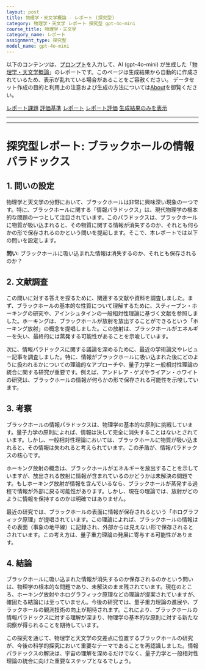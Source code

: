 ```yaml
---
layout: post
title: 物理学・天文学概論 - レポート (探究型)
category: 物理学・天文学 レポート 探究型 gpt-4o-mini
course_title: 物理学・天文学
category_name: レポート
assignment_type: 探究型
model_name: gpt-4o-mini
---
```


以下のコンテンツは、[プロンプト](https://github.com/takedatoshiyuki/synthetic_assignments/tree/main/generated/物理学・天文学/gpt-4o-mini/prompt_レポート-探究型.md)を入力して、AI (gpt-4o-mini) が生成した「[物理学・天文学概論](/contents/物理学・天文学/)」のレポートです。このページは生成結果から自動的に作成されているため、表示が乱れている場合があることをご容赦ください。
データセット作成の目的と利用上の注意および生成の方法については[About](/About)を御覧ください。

[レポート課題](../レポート課題-探究型)
[評価基準](../評価基準-探究型)
[レポート](../レポート-探究型)
[レポート評価](../レポート評価-探究型)
[生成結果のみを表示](https://github.com/takedatoshiyuki/synthetic_assignments/tree/main/generated/物理学・天文学/gpt-4o-mini/レポート-探究型.md)
  

***
***
  
# 探究型レポート: ブラックホールの情報パラドックス

## 1. 問いの設定

物理学と天文学の分野において、ブラックホールは非常に興味深い現象の一つです。特に、ブラックホールに関する「情報パラドックス」は、現代物理学の根本的な問題の一つとして注目されています。このパラドックスは、ブラックホールに物質が吸い込まれると、その物質に関する情報が消失するのか、それとも何らかの形で保存されるのかという問いを提起します。そこで、本レポートでは以下の問いを設定します。

**問い:** ブラックホールに吸い込まれた情報は消失するのか、それとも保存されるのか？

## 2. 文献調査

この問いに対する答えを探るために、関連する文献や資料を調査しました。まず、ブラックホールの基本的な性質について理解するために、スティーブン・ホーキングの研究や、アインシュタインの一般相対性理論に基づく文献を参照しました。ホーキングは、ブラックホールが放射を放出することができるという「ホーキング放射」の概念を提唱しました。この放射は、ブラックホールがエネルギーを失い、最終的には蒸発する可能性があることを示唆しています。

次に、情報パラドックスに関する議論を深めるために、最近の学術論文やレビュー記事を調査しました。特に、情報がブラックホールに吸い込まれた後にどのように扱われるかについての理論的なアプローチや、量子力学と一般相対性理論の統合に関する研究が重要です。例えば、アンドレア・ゲズやライアン・ホワイトの研究は、ブラックホールの情報が何らかの形で保存される可能性を示唆しています。

## 3. 考察

ブラックホールの情報パラドックスは、物理学の基本的な原則に挑戦しています。量子力学の原則によれば、情報は決して完全に消失することはないとされています。しかし、一般相対性理論においては、ブラックホールに物質が吸い込まれると、その情報は失われると考えられています。この矛盾が、情報パラドックスの核心です。

ホーキング放射の概念は、ブラックホールがエネルギーを放出することを示していますが、放出される放射に情報が含まれているのかどうかは未解決の問題です。もしホーキング放射が情報を含んでいるなら、ブラックホールが蒸発する過程で情報が外部に戻る可能性があります。しかし、現在の理論では、放射がどのように情報を保持するのかは明確ではありません。

最近の研究では、ブラックホールの表面に情報が保存されるという「ホログラフィック原理」が提唱されています。この理論によれば、ブラックホールの情報はその表面（事象の地平線）に記録され、外部からは見えない形で保存されるとされています。この考え方は、量子重力理論の発展に寄与する可能性があります。

## 4. 結論

ブラックホールに吸い込まれた情報が消失するのか保存されるのかという問いは、物理学の根本的な問題であり、未解決のまま残されています。現在のところ、ホーキング放射やホログラフィック原理などの理論が提案されていますが、確固たる結論には至っていません。今後の研究では、量子重力理論の進展や、ブラックホールの観測技術の向上が期待されます。これにより、ブラックホールの情報パラドックスに対する理解が深まり、物理学の基本的な原則に対する新たな洞察が得られることを期待しています。

この探究を通じて、物理学と天文学の交差点に位置するブラックホールの研究が、今後の科学的探究において重要なテーマであることを再認識しました。情報パラドックスの解決は、宇宙の理解を深めるだけでなく、量子力学と一般相対性理論の統合に向けた重要なステップとなるでしょう。
